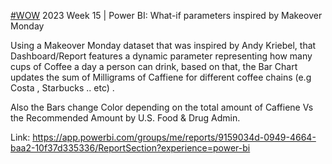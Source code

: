 [#WOW](https://workout-wednesday.com/pbi-2023-w15/) 2023 Week 15 | Power BI: What-if parameters inspired by Makeover Monday

Using a Makeover Monday dataset that was inspired by Andy Kriebel, that Dashboard/Report features a dynamic parameter representing how many cups of Coffee a day a person can drink, 
based on that, the Bar Chart updates the sum of Milligrams of Caffiene for different coffee chains (e.g Costa , Starbucks .. etc) .

Also the Bars change Color depending on the total amount of Caffiene Vs the Recommended Amount by U.S. Food & Drug Admin.

Link: https://app.powerbi.com/groups/me/reports/9159034d-0949-4664-baa2-10f37d335336/ReportSection?experience=power-bi
